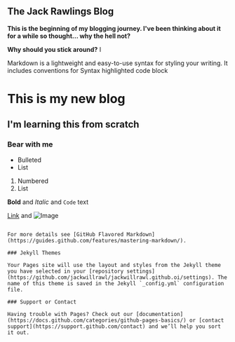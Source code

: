 ## The Jack Rawlings Blog
**This is the beginning of my blogging journey. I've been thinking about it for a while so thought... why the hell not?**

**Why should you stick around?**
I 

Markdown is a lightweight and easy-to-use syntax for styling your writing. It includes conventions for
Syntax highlighted code block

# This is my new blog
## I'm learning this from scratch
### Bear with me

- Bulleted
- List

1. Numbered
2. List

**Bold** and _Italic_ and `Code` text

[Link](url) and ![Image](src)
```

For more details see [GitHub Flavored Markdown](https://guides.github.com/features/mastering-markdown/).

### Jekyll Themes

Your Pages site will use the layout and styles from the Jekyll theme you have selected in your [repository settings](https://github.com/jackwillrawl/jackwillrawl.github.oi/settings). The name of this theme is saved in the Jekyll `_config.yml` configuration file.

### Support or Contact

Having trouble with Pages? Check out our [documentation](https://docs.github.com/categories/github-pages-basics/) or [contact support](https://support.github.com/contact) and we’ll help you sort it out.
